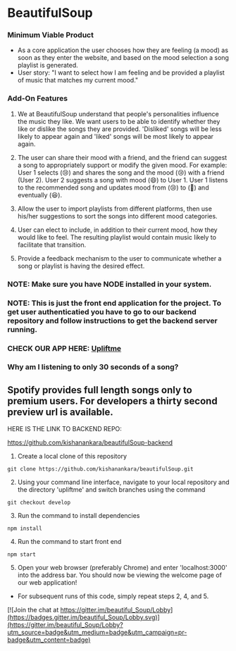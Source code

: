# BeautifulSoup

### Minimum Viable Product
- As a core application the user chooses how they are feeling (a mood) as soon as they enter the website, and based on the mood selection a song playlist is generated.
- User story: "I want to select how I am feeling and be provided a playlist of music that matches my current mood."

### Add-On Features
1. We at BeautifulSoup understand that people's personalities influence the music they like. We want users to be able to identify whether they like or dislike the songs they are provided. 'Disliked' songs will be less likely to appear again and 'liked' songs will be most likely to appear again.

2. The user can share their mood with a friend, and the friend can suggest a song to appropriately support or modify the given mood.
For example: User 1 selects (😢) and shares the song and the mood (😢) with a friend (User 2). User 2 suggests a song with mood (😄) to User 1. User 1 listens to the recommended song and updates mood from (😢) to (🤔) and eventually (😆).

3. Allow the user to import playlists from different platforms, then use his/her suggestions to sort the songs into different mood categories.

4. User can elect to include, in addition to their current mood, how they would like to feel. The resulting playlist would contain music likely to facilitate that transition.

5. Provide a feedback mechanism to the user to communicate whether a song or playlist is having the desired effect.


### NOTE: Make sure you have NODE installed in your system.

### NOTE: This is just the front end application for the project. To get user authenticatied you have to go to our backend repository and follow instructions to get the backend server running.

### CHECK OUR APP HERE: [Upliftme](https://upliftme.herokuapp.com)

### Why am I listening to only 30 seconds of a song? 
 
## Spotify provides full length songs only to premium users. For developers a thirty second preview url is available.

HERE IS THE LINK TO BACKEND REPO:

https://github.com/kishanankara/beautifulSoup-backend

1. Create a local clone of this repository

```
git clone https://github.com/kishanankara/beautifulSoup.git
```

2. Using your command line interface, navigate to your local repository and the directory 'upliftme' and switch branches using the command 

```
git checkout develop
```

3. Run the command to install dependencies

```
npm install
```

4. Run the command to start front end
```
npm start
```

5. Open your web browser (preferably Chrome) and enter 'localhost:3000' into the address bar. You should now be viewing the welcome page of our web application!

- For subsequent runs of this code, simply repeat steps 2, 4, and 5.



[![Join the chat at https://gitter.im/beautiful_Soup/Lobby](https://badges.gitter.im/beautiful_Soup/Lobby.svg)](https://gitter.im/beautiful_Soup/Lobby?utm_source=badge&utm_medium=badge&utm_campaign=pr-badge&utm_content=badge)
